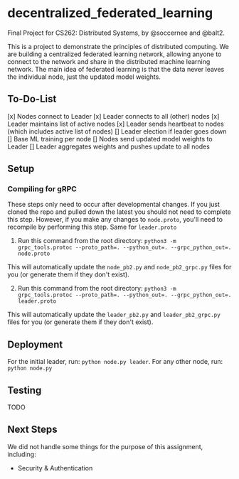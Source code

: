 # decentralized_federated_learning

Final Project for CS262: Distributed Systems, by @soccernee and @balt2.

This is a project to demonstrate the principles of distributed computing. We are building a centralized federated learning network, allowing anyone to connect to the network and share in the distributed machine learning network. The main idea of federated learning is that the data never leaves the individual node, just the updated model weights.

## To-Do-List

[x] Nodes connect to Leader
[x] Leader connects to all (other) nodes
[x] Leader maintains list of active nodes
[x] Leader sends heartbeat to nodes (which includes active list of nodes)
[] Leader election if leader goes down
[] Base ML training per node
[] Nodes send updated model weights to Leader
[] Leader aggregates weights and pushes update to all nodes


## Setup

### Compiling for gRPC

These steps only need to occur after developmental changes. If you just cloned the repo and pulled down the latest you should not need to complete this step. However, if you make any changes to `node.proto`, you'll need to recompile by performing this step. Same for `leader.proto`

1. Run this command from the root directory: `python3 -m grpc_tools.protoc --proto_path=. --python_out=. --grpc_python_out=. node.proto`

This will automatically update the `node_pb2.py` and `node_pb2_grpc.py` files for you (or generate them if they don't exist).

2. Run this command from the root directory: `python3 -m grpc_tools.protoc --proto_path=. --python_out=. --grpc_python_out=. leader.proto`

This will automatically update the `leader_pb2.py` and `leader_pb2_grpc.py` files for you (or generate them if they don't exist).


## Deployment

For the initial leader, run: `python node.py leader`. 
For any other node, run: `python node.py`

## Testing

TODO

## Next Steps

We did not handle some things for the purpose of this assignment, including:
* Security & Authentication